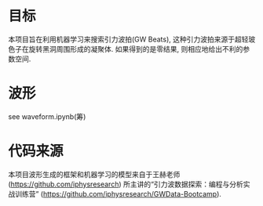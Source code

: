 # 目标
本项目旨在利用机器学习来搜索引力波拍(GW Beats), 这种引力波拍来源于超轻玻色子在旋转黑洞周围形成的凝聚体. 如果得到的是零结果, 则相应地给出不利的参数空间.
# 波形
see waveform.ipynb(筹)
# 代码来源
本项目波形生成的框架和机器学习的模型来自于王赫老师 (https://github.com/iphysresearch) 所主讲的“引力波数据探索：编程与分析实战训练营” (https://github.com/iphysresearch/GWData-Bootcamp).
